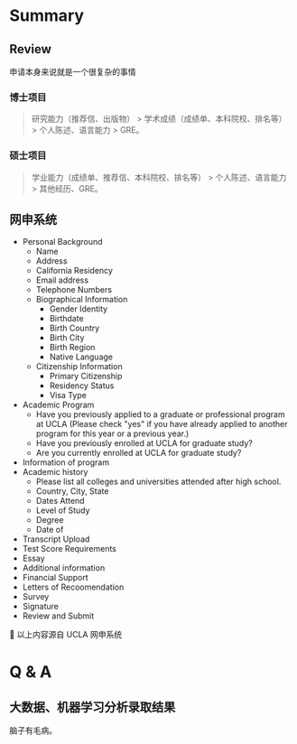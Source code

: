 # Summary

## Review ##
申请本身来说就是一个很复杂的事情

### 博士项目 ###
> 研究能力（推荐信、出版物） > 学术成绩（成绩单、本科院校、排名等） > 个人陈述、语言能力 > GRE。

### 硕士项目 ###
> 学业能力（成绩单、推荐信、本科院校、排名等） > 个人陈述、语言能力 > 其他经历、GRE。

## 网申系统 ##
- Personal Background
  - Name
  - Address
  - California Residency
  - Email address
  - Telephone Numbers 
  - Biographical Information
    - Gender Identity
    - Birthdate
    - Birth Country
    - Birth City	
    - Birth Region
    - Native Language   
  - Citizenship Information
    - Primary Citizenship
    - Residency Status
    - Visa Type
- Academic Program
  - Have you previously applied to a graduate or professional program at UCLA (Please check "yes" if you have already applied to another program for this year or a previous year.)
  - Have you previously enrolled at UCLA for graduate study?
  - Are you currently enrolled at UCLA for graduate study?
- Information of program
- Academic history
  - Please list all colleges and universities attended after high school.
  - Country, City, State
  - Dates Attend
  - Level of Study
  - Degree
  - Date of 
- Transcript Upload
- Test Score Requirements
- Essay
- Additional information
- Financial Support
- Letters of Recoomendation
- Survey
- Signature
- Review and Submit

:100: 以上内容源自 UCLA 网申系统
# Q & A #

## 大数据、机器学习分析录取结果 ##
脑子有毛病。
